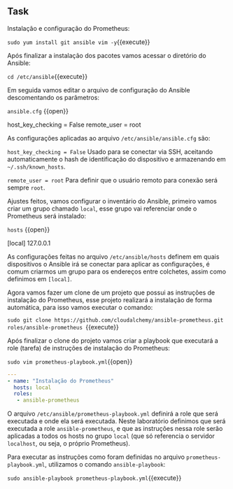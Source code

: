 ## Task

 Instalação e configuração do Prometheus:

`sudo yum install git ansible vim -y`{{execute}}

Após finalizar a instalação dos pacotes vamos acessar o diretório do Ansible:

`cd /etc/ansible`{{execute}}

Em seguida vamos editar o arquivo de configuração do Ansible descomentando os parâmetros:

`ansible.cfg` {{open}}

host_key_checking = False
remote_user = root

As configurações aplicadas ao arquivo `/etc/ansible/ansible.cfg` são:

`host_key_checking = False`
Usado para se conectar via SSH, aceitando automaticamente o hash de identificação do dispositivo e armazenando em `~/.ssh/known_hosts`.

`remote_user = root`
Para definir que o usuário remoto para conexão será sempre `root`.

Ajustes feitos, vamos configurar o inventário do Ansible, primeiro vamos criar um grupo chamado `local`, esse grupo vai referenciar onde o Prometheus será instalado:


`hosts` {{open}}

[local]
127.0.0.1

As configurações feitas no arquivo `/etc/ansible/hosts` definem em quais dispositivos o Ansible irá se conectar para aplicar as configurações, é comum criarmos um grupo para os endereços entre colchetes, assim como definimos em `[local]`.

Agora vamos fazer um clone de um projeto que possui as instruções de instalação do Prometheus, esse projeto realizará a instalação de forma automática, para isso vamos executar o comando:


`sudo git clone https://github.com/cloudalchemy/ansible-prometheus.git roles/ansible-prometheus `{{execute}}

Após finalizar o clone do projeto vamos criar a playbook que executará a role (tarefa) de instruções de instalação do Prometheus:


`sudo vim prometheus-playbook.yml`{{open}}

```yml
---
- name: "Instalação do Prometheus"
  hosts: local
  roles:
   - ansible-prometheus
```

O arquivo `/etc/ansible/prometheus-playbook.yml` definirá a role que será executada e onde ela será executada. Neste laboratório definimos que será executada a role `ansible-prometheus`, e que as instruções nessa role serão aplicadas a todos os hosts no grupo `local` (que só referencia o servidor `localhost`, ou seja, o próprio Prometheus).

Para executar as instruções como foram definidas no arquivo `prometheus-playbook.yml`, utilizamos o comando `ansible-playbook`:

`sudo ansible-playbook prometheus-playbook.yml`{{execute}}

